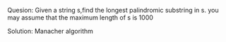 Quesion:
    Given a string s,find the longest palindromic substring in s. you may assume that the maximum length of s is 1000

Solution:
    Manacher algorithm
